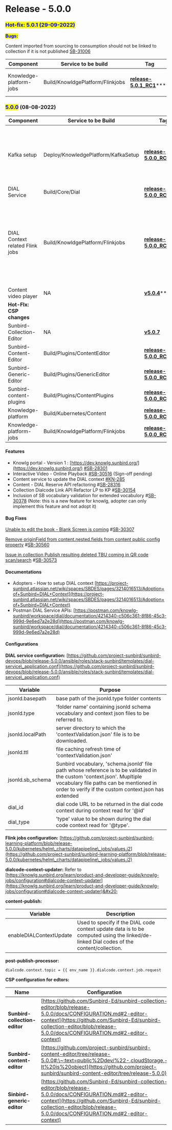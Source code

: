 # Release - 5.0.0

### <mark style="color:blue;">**Hot-fix:  5.0.1 (29-09-2022)**</mark>

<mark style="color:blue;">**Bugs:**</mark>

Content imported from sourcing to consumption should not be linked to collection if it is not published [SB-31006](https://project-sunbird.atlassian.net/browse/SB-31006)

| Component               | Service to be build              | Tag                                                                                                              | Comment                                                                          |
| ----------------------- | -------------------------------- | ---------------------------------------------------------------------------------------------------------------- | -------------------------------------------------------------------------------- |
| Knowledge-platform-jobs | Build/KnowldgePlatform/Flinkjobs | [**release-5.0.1\_RC1**](https://github.com/project-sunbird/knowledge-platform-jobs/tree/release-5.0.1\_RC1)**** | [SB-30566](https://project-sunbird.atlassian.net/browse/SB-30566) patch reversal |

### <mark style="color:blue;">5.0.0</mark> (08-08-2022)

| Component                       | Service to be Build                 | Tag                                                                                                                    | Comment                                                                                                                                                 |
| ------------------------------- | ----------------------------------- | ---------------------------------------------------------------------------------------------------------------------- | ------------------------------------------------------------------------------------------------------------------------------------------------------- |
| Kafka setup                     | Deploy/KnowledgePlatform/KafkaSetup | ****[**release-5.0.0\_RC1**](https://github.com/project-sunbird/sunbird-learning-platform/tree/release-5.0.0\_RC1)**** | Deploy this to add newly added topic for **dialcode-context-updater** job.                                                                              |
| DIAL Service                    | Build/Core/Dial                     | [**release-5.0.0\_RC1**](https://github.com/project-sunbird/sunbird-dial-service/releases/tag/release-5.0.0\_RC1)      |                                                                                                                                                         |
| DIAL Context related Flink jobs | Build/KnowldgePlatform/Flinkjobs    | [**release-5.0.0\_RC1**](https://github.com/project-sunbird/knowledge-platform-jobs/releases/tag/release-5.0.0\_RC1)   | <p>Deploy the <strong>content-publish,</strong></p><p><strong>post-publish-processor,</strong></p><p><strong>dialcode-context-updater</strong> job.</p> |
| Content video player            | NA                                  | [**v5.0.4**](https://www.npmjs.com/package/@project-sunbird/sunbird-video-player-v9/v/5.0.4)****                       |                                                                                                                                                         |
| **Hot-FIx: CSP changes**        |                                     |                                                                                                                        |                                                                                                                                                         |
| Sunbird-Collection-Editor       | NA                                  | ****[**v5.0.7**](https://www.npmjs.com/package/@project-sunbird/sunbird-collection-editor-v9/v/5.0.7)****              |                                                                                                                                                         |
| Sunbird-Content-Editor          | Build/Plugins/ContentEditor         | [**release-5.0.0\_RC3** ](https://github.com/project-sunbird/sunbird-content-editor/releases/tag/release-5.0.0\_RC3)   |                                                                                                                                                         |
| Sunbird-Generic-Editor          | Build/Plugins/GenericEditor         | [**release-5.0.0\_RC3** ](https://github.com/project-sunbird/sunbird-generic-editor/releases/tag/release-5.0.0\_RC3)   |                                                                                                                                                         |
| Sunbird-content-plugins         | Build/Plugins/ContentPlugins        | [**release-5.0.0\_RC1**](https://github.com/project-sunbird/sunbird-content-plugins/releases/tag/release-5.0.0\_RC1)   |                                                                                                                                                         |
| Knowledge-platform              | Build/Kubernetes/Content            | [**release-5.0.0\_RC1**](https://github.com/project-sunbird/knowledge-platform/releases/tag/release-5.0.0\_RC1)****    |                                                                                                                                                         |
| Knowledge-platform-jobs         | Build/KnowldgePlatform/Flinkjobs    | [**release-5.0.0\_RC**](https://github.com/project-sunbird/knowledge-platform-jobs/tree/release-5.0.0\_RC2)**2**       |                                                                                                                                                         |

#### **Features**

* Knowlg portal - Version 1 : [https://dev.knowlg.sunbird.org/](https://dev.knowlg.sunbird.org/) [#SB-28301](https://project-sunbird.atlassian.net/browse/SB-28301)
* Interactive Video - Online Playback [#SB-30516](https://project-sunbird.atlassian.net/browse/SB-30516) (Sign-off pending)
* Content service to update the DIAL context [#](https://project-sunbird.atlassian.net/browse/SB-30118)[KN-285](https://project-sunbird.atlassian.net/browse/KN-285)
* Content - DIAL Reserve API refactoring #[SB-28316](https://project-sunbird.atlassian.net/browse/SB-28316)
* Collection Dialcode Link API Refactor LP to KP #[SB-30154](https://project-sunbird.atlassian.net/browse/SB-30154)
* Inclusion of SB vocabulary validation for extended vocabulory #[SB-30378](https://project-sunbird.atlassian.net/browse/SB-30378) (Note: this is a new feature for knowlg, adopter can only implement this feature and not adopt it)

#### **Bug Fixes**

[Unable to edit the book - Blank Screen is coming](https://project-sunbird.atlassian.net/browse/SB-30307) #[SB-30307](https://project-sunbird.atlassian.net/browse/SB-30307)

[Remove originField from content.nested.fields from content public config property](https://project-sunbird.atlassian.net/browse/SB-30560) #[SB-30560](https://project-sunbird.atlassian.net/browse/SB-30560)

[Issue in collection Publish resulting deleted TBU coming in QR code scan/search](https://project-sunbird.atlassian.net/browse/SB-30573) #[SB-30573](https://project-sunbird.atlassian.net/browse/SB-30573)

#### Documentations

* Adopters - How to setup DIAL context [https://project-sunbird.atlassian.net/wiki/spaces/SBDES/pages/3214016513/Adoption+of+Sunbird+DIAL+Context](https://project-sunbird.atlassian.net/wiki/spaces/SBDES/pages/3214016513/Adoption+of+Sunbird+DIAL+Context)
* Postman DIAL Service APIs: [https://postman.com/knowlg-sunbird/workspace/dial/documentation/4214340-c506c361-8f86-45c3-999d-9e6ed7a2e28d](https://postman.com/knowlg-sunbird/workspace/dial/documentation/4214340-c506c361-8f86-45c3-999d-9e6ed7a2e28d)

#### Configurations

**DIAL service configuration:** [https://github.com/project-sunbird/sunbird-devops/blob/release-5.0.0/ansible/roles/stack-sunbird/templates/dial-service\_application.conf](https://github.com/project-sunbird/sunbird-devops/blob/release-5.0.0/ansible/roles/stack-sunbird/templates/dial-service\_application.conf)

| Variable          | Purpose                                                                                                                                                                                                                      |
| ----------------- | ---------------------------------------------------------------------------------------------------------------------------------------------------------------------------------------------------------------------------- |
| jsonld.basepath   | base path of the jsonld.type folder contents                                                                                                                                                                                 |
| jsonld.type       | 'folder name' containing jsonld schema vocabulary and context json files to be referred to.                                                                                                                                  |
| jsonld.localPath  | server directory to which the 'contextValidation.json' file is to be downloaded.                                                                                                                                             |
| jsonld.ttl        | file caching refresh time of 'contextValidation.json'                                                                                                                                                                        |
| jsonld.sb\_schema | Sunbird vocabulary, 'schema.jsonld' file path whose reference is to be validated in the custom 'context.json'. Mupltiple vocabulary file paths can be mentioned in order to verify if the custom context.json has extended   |
| dial\_id          | dial code URL to be returned in the dial code context during context read for '@id'                                                                                                                                          |
| dial\_type        | 'type' value to be shown during the dial code context read for '@type'.                                                                                                                                                      |

**Flink jobs configuration:** [https://github.com/project-sunbird/sunbird-learning-platform/blob/release-5.0.0/kubernetes/helm\_charts/datapipeline\_jobs/values.j2](https://github.com/project-sunbird/sunbird-learning-platform/blob/release-5.0.0/kubernetes/helm\_charts/datapipeline\_jobs/values.j2)

**dialcode-context-updater:** Refer to [https://knowlg.sunbird.org/learn/product-and-developer-guide/knowlg-jobs/configuration#dialcode-context-updater](https://knowlg.sunbird.org/learn/product-and-developer-guide/knowlg-jobs/configuration#dialcode-context-updater)&#x20;

**content-publish:**&#x20;

| Variable                | Description                                                                                                                             |
| ----------------------- | --------------------------------------------------------------------------------------------------------------------------------------- |
| enableDIALContextUpdate | Used to specify if the DIAL code context update data is to be computed using the linked/de-linked Dial codes of the content/collection. |

**post-publish-processor:**

```
dialcode.context.topic = {{ env_name }}.dialcode.context.job.request
```

**CSP configuration for edtors:**

| Name                          | Configuration                                                                                                                                                                                                                          |
| ----------------------------- | -------------------------------------------------------------------------------------------------------------------------------------------------------------------------------------------------------------------------------------- |
| **Sunbird-collection-editor** | [https://github.com/Sunbird-Ed/sunbird-collection-editor/blob/release-5.0.0/docs/CONFIGURATION.md#2-editor-context](https://github.com/Sunbird-Ed/sunbird-collection-editor/blob/release-5.0.0/docs/CONFIGURATION.md#2-editor-context) |
| **Sunbird-content-editor**    | [https://github.com/project-sunbird/sunbird-content-editor/tree/release-5.0.0#:\~:text=public%2Ddev/%22-,cloudStorage,-It%20is%20object](https://github.com/project-sunbird/sunbird-content-editor/tree/release-5.0.0)                 |
| **Sinbird-generic-editor**    | [https://github.com/Sunbird-Ed/sunbird-collection-editor/blob/release-5.0.0/docs/CONFIGURATION.md#2-editor-context](https://github.com/Sunbird-Ed/sunbird-collection-editor/blob/release-5.0.0/docs/CONFIGURATION.md#2-editor-context) |
